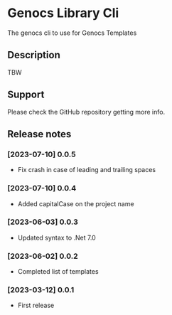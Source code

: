 # Genocs Library Cli

The genocs cli to use for Genocs Templates

## Description

TBW


## Support

Please check the GitHub repository getting more info.


## Release notes

### [2023-07-10] 0.0.5
- Fix crash in case of leading and trailing spaces

### [2023-07-10] 0.0.4
- Added capitalCase on the project name

### [2023-06-03] 0.0.3
- Updated syntax to .Net 7.0

### [2023-06-02] 0.0.2
- Completed list of templates

### [2023-03-12] 0.0.1
- First release
